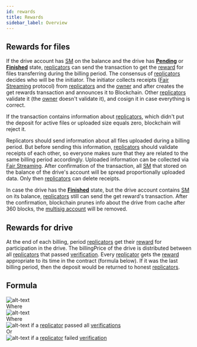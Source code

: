 ```yaml
---
id: rewards
title: Rewards
sidebar_label: Overview
---
```


## Rewards for files
If the drive account has [SM](../getting_started/economy.md#sm) on the balance and the drive has [**Pending**](drive/state.md#pending) or [**Finished**](drive/state.md#finished) state, [replicators](../roles/replicator.md) can send the transaction to get the [reward](reward.md) for files transferring during the billing period. The consensus of [replicators](../roles/replicator.md) decides who will be the initiator. The initiator collects receipts ([Fair Streaming](../protocols/fair_streaming.md) protocol) from [replicators](../roles/replicator.md) and the [owner](../roles/owner.md) and after creates the get rewards transaction and announces it to Blockchain. Other [replicators](../roles/replicator.md) validate it (the [owner](../roles/owner.md) doesn't validate it), and cosign it in case everything is correct.

If the transaction contains information about [replicators](../roles/replicator.md), which didn't put the deposit for active files or uploaded size equals zero, blockchain will reject it.

Replicators should send information about all files uploaded during a billing period. But before sending this information, [replicators](../roles/replicator.md) should validate receipts of each other, so everyone makes sure that they are related to the same billing period accordingly. Uploaded information can be collected via [Fair Streaming](../protocols/fair_streaming.md). After confirmation of the transaction, all [SM](../getting_started/economy.md#sm) that stored on the balance of the drive's account will be spread proportionally uploaded data. Only then [replicators](../roles/replicator.md) can delete receipts.

In case the drive has the [**Finished**](drive/state.md#finished) state, but the drive account contains [SM](../getting_started/economy.md#sm) on its balance, [replicators](../roles/replicator.md) still can send the get reward's transaction. After the confirmation, blockchain prunes info about the drive from cache after 360 blocks, the [multisig account](https://bcdocs.xpxsirius.io/docs/built-in-features/multisig-account/) will be removed.

## Rewards for drive
At the end of each billing, period [replicators](../roles/replicator.md) get their [reward](reward.md) for participation in the drive. The billingPrice of the drive is distributed between all [replicators](../roles/replicator.md) that passed [verification](../algorithms/verification.md). Every [replicator](../roles/replicator.md) gets the [reward](reward.md) appropriate to its time in the contract (formula below). If it was the last billing period, then the deposit would be returned to honest [replicators](../roles/replicator.md).

## Formula
![alt-text](assets/formula_reward.png) \
Where \
![alt-text](assets/formula_S.png) \
Where \
![alt-text](assets/formula_1.png) if a [replicator](../roles/replicator.md) passed all [verifications](../algorithms/verification.md) \
Or \
![alt-text](assets/formula_0.png) if a [replicator](../roles/replicator.md) failed [verification](../algorithms/verification.md)